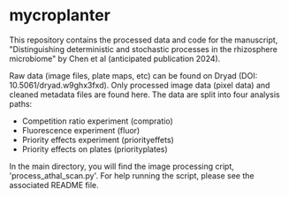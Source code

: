# mycroplanter

This repository contains the processed data and code for the manuscript, "Distinguishing deterministic and stochastic processes in the rhizosphere microbiome" by Chen et al (anticipated publication 2024). 

Raw data (image files, plate maps, etc) can be found on Dryad (DOI: 10.5061/dryad.w9ghx3fxd). Only processed image data (pixel data) and cleaned metadata files are found here. The data are split into four analysis paths:


* Competition ratio experiment (compratio)
* Fluorescence experiment (fluor)
* Priority effects experiment (priorityeffets)
* Priority effects on plates (priorityplates)

In the main directory, you will find the image processing cript, 'process_athal_scan.py'. For help running the script, please see the associated README file.




